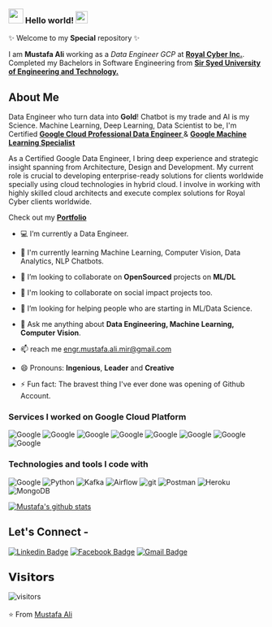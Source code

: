 <!-- ![](https://github.com/mustafaali96/mustafaali96/blob/master/Assests/cover_intro.gif)  -->

### <img src="https://github.com/mustafaali96/mustafaali96/blob/master/Assests/Hi.gif" width="29px"> Hello world!&nbsp;<img src="https://github.com/mustafaali96/mustafaali96/blob/master/Assests/Earth.gif" width="24px"> 
✨ Welcome to my **Special** repository ✨

I am **Mustafa Ali** working as a *Data Engineer GCP* at <a href="https://www.royalcyber.com/" formtarget="_blank"> <b>Royal Cyber Inc.</b></a>. Completed my Bachelors in Software Engineering from <a href="https://ssuet.edu.pk/" formtarget="_blank"> <b>Sir Syed University of Engineering and Technology.</b></a>

## About Me

Data Engineer who turn data into **Gold**! Chatbot is my trade and AI is my Science. Machine Learning, Deep Learning, Data Scientist to be, I'm Certified <a href="https://www.credential.net/5dc11c32-24bd-469b-86a0-d9038c151a4a" target="_blank"> <b>Google Cloud Professional Data Engineer</b> </a> & <a href="https://www.coursera.org/account/accomplishments/specialization/M7JNK4GNSYDT?utm_source=link&utm_medium=certificate&utm_content=cert_image&utm_campaign=pdf_header_button&utm_product=s12n" target="_blank"> <b>Google Machine Learning Specialist</b> </a>

As a Certified Google Data Engineer, I bring deep experience and strategic insight spanning from Architecture, Design and Development. My current role is crucial to developing enterprise-ready solutions for clients worldwide specially using cloud technologies in hybrid cloud. I involve in working with highly skilled cloud architects and execute complex solutions for Royal Cyber clients worldwide.

Check out my <a href="https://mustafa-ali-mir.herokuapp.com/" target="_blank"> <b>Portfolio</b></a>

- 💻 I’m currently a Data Engineer.

- 🌱 I'm currently learning Machine Learning, Computer Vision, Data Analytics, NLP Chatbots.

- 🔭 I’m looking to collaborate on **OpenSourced** projects on **ML/DL**

- 👯 I'm looking to collaborate on social impact projects too.

- 🤔 I’m looking for helping people who are starting in ML/Data Science.

- 💬 Ask me anything about **Data Engineering, Machine Learning, Computer Vision**.

- 📫 reach me engr.mustafa.ali.mir@gmail.com

- 😄 Pronouns: **Ingenious**, **Leader** and **Creative**

- ⚡ Fun fact: The bravest thing I've ever done was opening of Github Account.

### Services I worked on Google Cloud Platform

<img alt="Google" src="https://img.shields.io/badge/oogle-VertexAI-blue?logo=google" /> <img alt="Google" src="https://img.shields.io/badge/oogle-Pub/Sub-blue?logo=google" /> <img alt="Google" src="https://img.shields.io/badge/oogle-Dataflow-blue?logo=google" /> <img alt="Google" src="https://img.shields.io/badge/oogle-BigQueryML-blue?logo=google" /> <img alt="Google" src="https://img.shields.io/badge/oogle-DataProc-blue?logo=google" /> <img alt="Google" src="https://img.shields.io/badge/oogle-DataPrep-blue?logo=google" /> <img alt="Google" src="https://img.shields.io/badge/oogle-Fusion-blue?logo=google" /> <img alt="Google" src="https://img.shields.io/badge/oogle-DataStudio-blue?logo=google" />


<h3>Technologies and tools I code with</h3>

<p>
  <img alt="Google" src="https://img.shields.io/badge/-Google-blue?style=flat-square&logo=google&logoColor=white" /> 
  <img alt="Python" src="https://img.shields.io/badge/-Python-blue?style=flat-square&logo=python&logoColor=yellow" /> 
  <img alt="Kafka" src="https://img.shields.io/badge/-Apache%20Kafka-white?style=flat-square&logo=Apache%20Kafka&logoColor=black" />
  <img alt="Airflow" src="https://img.shields.io/badge/-Apache%20Airflow-4290f5?style=flat-square&logo=Apache%20Airflow&logoColor=b80404" />
  <img alt="git" src="https://img.shields.io/badge/-Git-F05032?style=flat-square&logo=git&logoColor=white" />
  <img alt="Postman" src="https://img.shields.io/badge/-postman-f15d27?style=flat-square&logo=postman&logoColor=white" />
  <img alt="Heroku" src="https://img.shields.io/badge/-Heroku-430098?style=flat-square&logo=heroku&logoColor=white" />
  <img alt="MongoDB" src="https://img.shields.io/badge/-MongoDB-13aa52?style=flat-square&logo=mongodb&logoColor=white" /> 
</p>

[![Mustafa's github stats](https://github-readme-stats.vercel.app/api?username=mustafaali96)](https://github.com/mustafaali96/github-readme-stats)

## Let's Connect -

[![Linkedin Badge](https://img.shields.io/badge/-mustafaali96-blue?style=flat-square&logo=Linkedin&logoColor=white&link=https://www.linkedin.com/in/mustafaali96/)](https://www.linkedin.com/in/mustafaali96/)   [![Facebook Badge](https://img.shields.io/badge/-Mustafa.Ali.Mir.96-03a57a?style=flat-square&labelColor=FFFFFF&logo=Facebook&link=https://facebook.com/Mustafa.Ali.Mir.96)](https://facebook.com/Mustafa.Ali.Mir.96)   [![Gmail Badge](https://img.shields.io/badge/-engr.mustafa.ali.mir@gmail.com-c14438?style=flat-square&logo=Gmail&logoColor=white&link=mailto:engr.mustafa.ali.mir@gmail.com)](mailto:engr.mustafa.ali.mir@gmail.com)

## 𝗩𝗶𝘀𝗶𝘁𝗼𝗿𝘀

![visitors](https://mustafaali96-visitor-badge.glitch.me/badge?page_id=mustafaali96/mustafaali96)
<br><br>
⭐ From [Mustafa Ali](https://github.com/mustafaali96)
